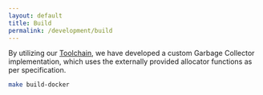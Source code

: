 ```yaml
---
layout: default
title: Build
permalink: /development/build
---
```


By utilizing our [Toolchain](../../overview/toolchain), we have developed a custom Garbage Collector implementation,
which uses the externally provided allocator functions as per specification.

```bash
make build-docker
```